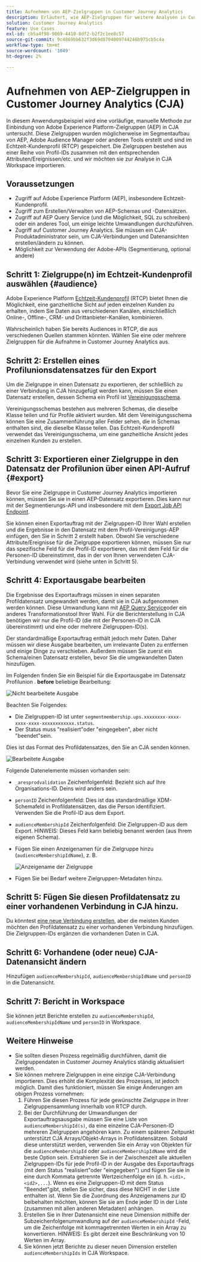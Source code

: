 ```yaml
---
title: Aufnehmen von AEP-Zielgruppen in Customer Journey Analytics
description: Erläutert, wie AEP-Zielgruppen für weitere Analysen in Customer Journey Analytics aufgenommen werden.
solution: Customer Journey Analytics
feature: Use Cases
exl-id: cb5a4f98-9869-4410-8df2-b2f2c1ee8c57
source-git-commit: 9c4869bb632f3d69d8704009744246b975cb5c4a
workflow-type: tm+mt
source-wordcount: '1049'
ht-degree: 2%

---
```


# Aufnehmen von AEP-Zielgruppen in Customer Journey Analytics (CJA)

In diesem Anwendungsbeispiel wird eine vorläufige, manuelle Methode zur Einbindung von Adobe Experience Platform-Zielgruppen (AEP) in CJA untersucht. Diese Zielgruppen wurden möglicherweise im Segmentaufbau von AEP, Adobe Audience Manager oder anderen Tools erstellt und sind im Echtzeit-Kundenprofil (RTCP) gespeichert. Die Zielgruppen bestehen aus einer Reihe von Profil-IDs zusammen mit den entsprechenden Attributen/Ereignissen/etc. und wir möchten sie zur Analyse in CJA Workspace importieren.

## Voraussetzungen

* Zugriff auf Adobe Experience Platform (AEP), insbesondere Echtzeit-Kundenprofil.
* Zugriff zum Erstellen/Verwalten von AEP-Schemas und -Datensätzen.
* Zugriff auf AEP Query Service (und die Möglichkeit, SQL zu schreiben) oder ein anderes Tool, um einige leichte Umwandlungen durchzuführen.
* Zugriff auf Customer Journey Analytics. Sie müssen ein CJA-Produktadministrator sein, um CJA-Verbindungen und Datenansichten erstellen/ändern zu können.
* Möglichkeit zur Verwendung der Adobe-APIs (Segmentierung, optional andere)

## Schritt 1: Zielgruppe(n) im Echtzeit-Kundenprofil auswählen {#audience}

Adobe Experience Platform [Echtzeit-Kundenprofil](https://experienceleague.adobe.com/docs/experience-platform/profile/home.html?lang=de) (RTCP) bietet Ihnen die Möglichkeit, eine ganzheitliche Sicht auf jeden einzelnen Kunden zu erhalten, indem Sie Daten aus verschiedenen Kanälen, einschließlich Online-, Offline-, CRM- und Drittanbieter-Kanälen, kombinieren.

Wahrscheinlich haben Sie bereits Audiences in RTCP, die aus verschiedenen Quellen stammen könnten. Wählen Sie eine oder mehrere Zielgruppen für die Aufnahme in Customer Journey Analytics aus.

## Schritt 2: Erstellen eines Profilunionsdatensatzes für den Export

Um die Zielgruppe in einen Datensatz zu exportieren, der schließlich zu einer Verbindung in CJA hinzugefügt werden kann, müssen Sie einen Datensatz erstellen, dessen Schema ein Profil ist [Vereinigungsschema](https://experienceleague.adobe.com/docs/experience-platform/profile/union-schemas/union-schema.html?lang=en#understanding-union-schemas).

Vereinigungsschemas bestehen aus mehreren Schemas, die dieselbe Klasse teilen und für Profile aktiviert wurden. Mit dem Vereinigungsschema können Sie eine Zusammenführung aller Felder sehen, die in Schemas enthalten sind, die dieselbe Klasse teilen. Das Echtzeit-Kundenprofil verwendet das Vereinigungsschema, um eine ganzheitliche Ansicht jedes einzelnen Kunden zu erstellen.

## Schritt 3: Exportieren einer Zielgruppe in den Datensatz der Profilunion über einen API-Aufruf {#export}

Bevor Sie eine Zielgruppe in Customer Journey Analytics importieren können, müssen Sie sie in einen AEP-Datensatz exportieren. Dies kann nur mit der Segmentierungs-API und insbesondere mit dem [Export Job API Endpoint](https://experienceleague.adobe.com/docs/experience-platform/segmentation/api/export-jobs.html?lang=en).

Sie können einen Exportauftrag mit der Zielgruppen-ID Ihrer Wahl erstellen und die Ergebnisse in den Datensatz mit dem Profil-Vereinigungs-AEP einfügen, den Sie in Schritt 2 erstellt haben. Obwohl Sie verschiedene Attribute/Ereignisse für die Zielgruppe exportieren können, müssen Sie nur das spezifische Feld für die Profil-ID exportieren, das mit dem Feld für die Personen-ID übereinstimmt, das in der von Ihnen verwendeten CJA-Verbindung verwendet wird (siehe unten in Schritt 5).

## Schritt 4: Exportausgabe bearbeiten

Die Ergebnisse des Exportauftrags müssen in einen separaten Profildatensatz umgewandelt werden, damit sie in CJA aufgenommen werden können.  Diese Umwandlung kann mit [AEP Query Service](https://experienceleague.adobe.com/docs/experience-platform/query/home.html?lang=de)oder ein anderes Transformationstool Ihrer Wahl. Für die Berichterstellung in CJA benötigen wir nur die Profil-ID (die mit der Personen-ID in CJA übereinstimmt) und eine oder mehrere Zielgruppen-ID(s).

Der standardmäßige Exportauftrag enthält jedoch mehr Daten. Daher müssen wir diese Ausgabe bearbeiten, um irrelevante Daten zu entfernen und einige Dinge zu verschieben.  Außerdem müssen Sie zuerst ein Schema/einen Datensatz erstellen, bevor Sie die umgewandelten Daten hinzufügen.

Im Folgenden finden Sie ein Beispiel für die Exportausgabe im Datensatz Profilunion . **before** beliebige Bearbeitung:

![Nicht bearbeitete Ausgabe](assets/export-unedited.png)

Beachten Sie Folgendes:

* Die Zielgruppen-ID ist unter `segmentmembership.ups.xxxxxxxx-xxxx-xxxx-xxxx-xxxxxxxxxxxx.status`.
* Der Status muss &quot;realisiert&quot;oder &quot;eingegeben&quot;, aber nicht &quot;beendet&quot;sein.

Dies ist das Format des Profildatensatzes, den Sie an CJA senden können.

![Bearbeitete Ausgabe](assets/export-edited.png)

Folgende Datenelemente müssen vorhanden sein:

* `_aresprodvalidation` Zeichenfolgenfeld: Bezieht sich auf Ihre Organisations-ID. Deins wird anders sein.
* `personID` Zeichenfolgenfeld: Dies ist das standardmäßige XDM-Schemafeld in Profildatensätzen, das die Person identifiziert. Verwenden Sie die Profil-ID aus dem Export.
* `audienceMembershipId` Zeichenfolgenfeld: Die Zielgruppen-ID aus dem Export.  HINWEIS: Dieses Feld kann beliebig benannt werden (aus Ihrem eigenen Schema).
* Fügen Sie einen Anzeigenamen für die Zielgruppe hinzu (`audienceMembershipIdName`), z. B.

   ![Anzeigename der Zielgruppe](assets/audience-name.png)

* Fügen Sie bei Bedarf weitere Zielgruppen-Metadaten hinzu.

## Schritt 5: Fügen Sie diesen Profildatensatz zu einer vorhandenen Verbindung in CJA hinzu.

Du könntest [eine neue Verbindung erstellen](/help/connections/create-connection.md), aber die meisten Kunden möchten den Profildatensatz zu einer vorhandenen Verbindung hinzufügen. Die Zielgruppen-IDs ergänzen die vorhandenen Daten in CJA.

## Schritt 6: Vorhandene (oder neue) CJA-Datenansicht ändern

Hinzufügen `audienceMembershipId`, `audienceMembershipIdName` und `personID` in die Datenansicht.

## Schritt 7: Bericht in Workspace

Sie können jetzt Berichte erstellen zu `audienceMembershipId`, `audienceMembershipIdName` und `personID` in Workspace.

## Weitere Hinweise

* Sie sollten diesen Prozess regelmäßig durchführen, damit die Zielgruppendaten in Customer Journey Analytics ständig aktualisiert werden.
* Sie können mehrere Zielgruppen in eine einzige CJA-Verbindung importieren. Dies erhöht die Komplexität des Prozesses, ist jedoch möglich. Damit dies funktioniert, müssen Sie einige Änderungen am obigen Prozess vornehmen:
   1. Führen Sie diesen Prozess für jede gewünschte Zielgruppe in Ihrer Zielgruppensammlung innerhalb von RTCP durch.
   1. Bei der Durchführung der Umwandlungen der Exportauftragsausgabe müssen Sie eine Liste von `audienceMembershipId(s)`, da eine einzelne CJA-Personen-ID mehreren Zielgruppen angehören kann. Zu einem späteren Zeitpunkt unterstützt CJA Arrays/Objekt-Arrays in Profildatensätzen. Sobald diese unterstützt werden, verwenden Sie ein Array von Objekten für die `audienceMembershipId` oder `audienceMembershipIdName` wird die beste Option sein. Extrahieren Sie in der Zwischenzeit alle aktuellen Zielgruppen-IDs für jede Profil-ID in der Ausgabe des Exportauftrags (mit dem Status &quot;realisiert&quot;oder &quot;eingegeben&quot;) und fügen Sie sie in eine durch Kommata getrennte Wertzeichenfolge ein (d. h. `<id1>,<id2>,...`).  Wenn es eine Zielgruppen-ID mit dem Status &quot;Beendet&quot;gibt, stellen Sie sicher, dass diese NICHT in der Liste enthalten ist.  Wenn Sie die Zuordnung des Anzeigenamens zur ID beibehalten möchten, können Sie sie am Ende jeder ID in der Liste (zusammen mit allen anderen Metadaten) anhängen.
   1. Erstellen Sie in Ihrer Datenansicht eine neue Dimension mithilfe der Subzeichenfolgenumwandlung auf der `audienceMembershipId` -Feld, um die Zeichenfolge mit kommagetrennten Werten in ein Array zu konvertieren. HINWEIS: Es gibt derzeit eine Beschränkung von 10 Werten im Array.
   1. Sie können jetzt Berichte zu dieser neuen Dimension erstellen `audienceMembershipIds` in CJA Workspace.
